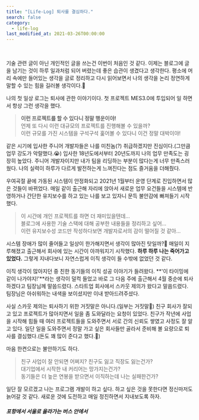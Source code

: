 ```yaml
---
title: "[Life-Log] 퇴사를 결심하다."
search: false
category:
  - life-log
last_modified_at: 2021-03-26T00:00:00
---
```


<br>

기술 관련 글이 아닌 개인적인 글을 쓰는건 이번이 처음인 것 같다. 
이제는 블로그에 글을 남기는 것이 하루 일과처럼 되어 버렸는데 좋은 습관이 생겼다고 생각한다. 
평소에 머리 속에만 들어있는 생각을 글로 정리하고 다시 읽어보면서 나의 생각을 논리 정연하게 말할 수 있는 힘을 길러볼 생각이다.💪 

나의 첫 일상 로그는 퇴사에 관한 이야기이다. 
첫 프로젝트 MES3.0에 투입되어 일 하면서 항상 그런 생각을 했다. 

> **이런 프로젝트를 할 수 있다니 정말 행운이야!**<br>
> 언제 또 다시 이런 대규모의 프로젝트를 진행해볼 수 있을까?<br>
> 이런 규모를 가진 시스템을 구석구석 훑어볼 수 있다니 이건 정말 대박이야!

같은 시기에 입사한 주니어 개발자들은 나를 미친놈(?) 취급하겠지만 진심이다.(그만큼 업무 강도가 악랄했다.😭)
입사한 18년도에서부터 20년도까지 나의 업무 만족도는 굉장히 높았다. 
주니어 개발자이지만 내가 팀을 리딩하는 부분이 많다는게 너무 만족스러웠다. 
나의 실력이 하루가 다르게 발전하는게 느껴진다는 점도 즐거움을 더해줬다.

우여곡절 끝에 가동된 시스템이 안정화되고 2021년 1월부터 운영 단계로 진입하면서 많은 것들이 바뀌었다. 
매일 같이 출근해 자리에 앉아서 새로운 업무 요건들을 시스템에 반영하거나 간단한 유지보수를 하고 있는 나를 보고 있자니 문득 불안감에 빠져들기 시작했다. 

> 이 시간에 개인 프로젝트를 하면 더 재미있을텐데...<br>
> 블로그에 사용한 기술 스택에 대해 공부한 내용들을 정리하고 싶어...<br>
> 이런 유지보수성 코드만 작성하다보면 개발자로서의 감이 떨어질 것 같아...

시스템 장애가 많이 줄어들고 일상이 한가해지면서 생각이 많아진 탓일까?🤔 
매일이 지루해졌고 출근해서 회사에 있는 시간이 아까워지기 시작했다. 
**하루 하루 나는 죽어가고 있었다.** 
그렇게 지내다보니 자연스럽게 이직 생각이 들 수밖에 없었던 것 같다. 

이직 생각이 많아지던 중 친한 동기들의 이직 성공 이야기가 들려왔다. 
**'이 타이밍에 같이 나가야지!'**라는 생각이 덜컥 들었고 바로 그 다음 주에 출근해서 4월 중순에 퇴사하겠다고 팀장님께 말씀드렸다. 
스타트업 회사에서 스카웃 제의가 왔다고 말씀드렸다. 
팀장님은 아쉬워하는 내색을 보이셨지만 이내 받아드려주셨다.  

사실 스카웃 제의는 퇴사하기 위한 거짓말은 아니다.(일부는 거짓말🤥) 
친구 회사가 잘되고 있고 프로젝트가 많아지면서 일을 좀 도와달라는 요청이 있었다. 
친구가 작년에 사업을 시작해 힘들 때 여러 프로젝트들을 도와주면서 서로 간의 신뢰도 쌓였고 사정도 잘 알고 있다. 
일단 일을 도와주면서 정말 가고 싶은 회사들만 골라서 준비해 볼 요량으로 퇴사를 결심했다.(돈도 꽤 많이 준다고 했다.🤭)

마음 한켠으로는 불안하기도 하다. 

> 친구 사업이 잘 안되면 어쩌지? 친구도 잃고 직장도 잃는건가?<br>
> 대기업에서 시작한 내 커리어는 망가지는건가?<br>
> 동기들은 더 높은 연봉을 받으면서 이직하는데 나는 실패한건가?

일단 잘 모르겠고 나는 프로그램 개발이 하고 싶다. 
하고 싶은 것을 못한다면 정신마저도 늙어갈 것 같다. 
새로운 것에 도전하고 매일 정진하면서 지내보도록 하자. 

##### 포항에서 서울로 올라가는 버스 안에서
